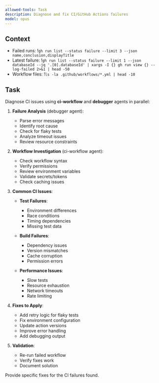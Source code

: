 ```yaml
---
allowed-tools: Task
description: Diagnose and fix CI/GitHub Actions failures
model: opus
---
```


## Context
- Failed runs: !`gh run list --status failure --limit 3 --json name,conclusion,displayTitle`
- Latest failure: !`gh run list --status failure --limit 1 --json databaseId --jq '.[0].databaseId' | xargs -I {} gh run view {} --log-failed 2>&1 | head -50`
- Workflow files: !`ls -la .github/workflows/*.yml | head -10`

## Task

Diagnose CI issues using **ci-workflow** and **debugger** agents in parallel:

1. **Failure Analysis** (debugger agent):
   - Parse error messages
   - Identify root cause
   - Check for flaky tests
   - Analyze timeout issues
   - Review resource constraints

2. **Workflow Investigation** (ci-workflow agent):
   - Check workflow syntax
   - Verify permissions
   - Review environment variables
   - Validate secrets/tokens
   - Check caching issues

3. **Common CI Issues**:
   - **Test Failures**:
     - Environment differences
     - Race conditions
     - Timing dependencies
     - Missing test data
   
   - **Build Failures**:
     - Dependency issues
     - Version mismatches
     - Cache corruption
     - Permission errors
   
   - **Performance Issues**:
     - Slow tests
     - Resource exhaustion
     - Network timeouts
     - Rate limiting

4. **Fixes to Apply**:
   - Add retry logic for flaky tests
   - Fix environment configuration
   - Update action versions
   - Improve error handling
   - Add debugging output

5. **Validation**:
   - Re-run failed workflow
   - Verify fixes work
   - Document solution

Provide specific fixes for the CI failures found.